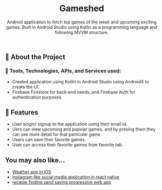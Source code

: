 <div align="center">

  <h1>Gameshed</h1>
  
  <p>
    Android application to fetch top games of the week and upcoming exciting games. Built in Android Studio using Kotlin as a programming language and following MVVM structure.
  </p>
  
</div>

<br />

<!-- About the Project -->

## :star2: About the Project

<!-- Screenshots -->

<!--- ### :camera: Demo video of the application

<div align="center">

https://user-images.githubusercontent.com/34532828/189505007-884e062b-263b-45c7-b820-75a7fb6270ab.mp4

</div>
-->
<!-- TechStack -->

### :space_invader: Tools, Technologies, APIs, and Services used:

- Created application using Kotlin in Android Studio using AndroidX to create the UI.
- Firebase Firestore for back-end needs, and Firebase Auth for authentication purposes.

<!-- Features -->

## :dart: Features

- User singin/ signup to the application using their email id.
- Uers can view upcoming and popular games. and by presing them they can see more detail for that particular game.
- Users can save their favorite games.
- User can access their favorite games from favorite tab.

## You may also like...

- [Weather app in iOS](https://github.com/udkhatri/WeatherAppIos)
- [Instagram like social media application in react native](https://github.com/udkhatri/socialApp)
- [recepie finding sand saving progressive web app](https://github.com/udkhatri/PWAProject)
